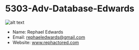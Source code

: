 # 5303-Adv-Database-Edwards

![alt text](https://avatars.githubusercontent.com/u/18561144?s=400&u=b1669d9f5bebb1789a131ab749f2f6f99fdd0dc6&v=4)
- Name: Rephael Edwards
- Email: rephaeledwards@gmail.com
- Website: www.rephactored.com


